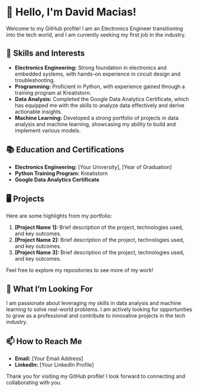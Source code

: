 
# 👋 Hello, I'm David Macias!

Welcome to my GitHub profile! I am an Electronics Engineer transitioning into the tech world, and I am currently seeking my first job in the industry. 

## 🔧 Skills and Interests

- **Electronics Engineering:** Strong foundation in electronics and embedded systems, with hands-on experience in circuit design and troubleshooting.
- **Programming:** Proficient in Python, with experience gained through a training program at Kreatistorn.
- **Data Analysis:** Completed the Google Data Analytics Certificate, which has equipped me with the skills to analyze data effectively and derive actionable insights.
- **Machine Learning:** Developed a strong portfolio of projects in data analysis and machine learning, showcasing my ability to build and implement various models.

## 📚 Education and Certifications

- **Electronics Engineering:** [Your University], [Year of Graduation]
- **Python Training Program:** Kreatistorn
- **Google Data Analytics Certificate**

## 🖥️ Projects

Here are some highlights from my portfolio:

1. **[Project Name 1]:** Brief description of the project, technologies used, and key outcomes.
2. **[Project Name 2]:** Brief description of the project, technologies used, and key outcomes.
3. **[Project Name 3]:** Brief description of the project, technologies used, and key outcomes.

Feel free to explore my repositories to see more of my work!

## 🌟 What I’m Looking For

I am passionate about leveraging my skills in data analysis and machine learning to solve real-world problems. I am actively looking for opportunities to grow as a professional and contribute to innovative projects in the tech industry.

## 📫 How to Reach Me

- **Email:** [Your Email Address]
- **LinkedIn:** [Your LinkedIn Profile]

Thank you for visiting my GitHub profile! I look forward to connecting and collaborating with you.
